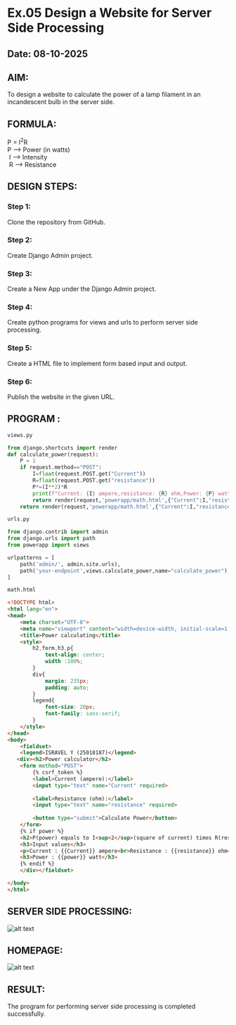 # Ex.05 Design a Website for Server Side Processing
## Date: 08-10-2025

## AIM:
 To design a website to calculate the power of a lamp filament in an incandescent bulb in the server side. 


## FORMULA:
P = I<sup>2</sup>R
<br> P --> Power (in watts)
<br> I --> Intensity
<br> R --> Resistance

## DESIGN STEPS:

### Step 1:
Clone the repository from GitHub.

### Step 2:
Create Django Admin project.

### Step 3:
Create a New App under the Django Admin project.

### Step 4:
Create python programs for views and urls to perform server side processing.

### Step 5:
Create a HTML file to implement form based input and output.

### Step 6:
Publish the website in the given URL.

## PROGRAM :
```python
views.py 

from django.shortcuts import render
def calculate_power(request):
    P = 1
    if request.method=="POST":
        I=float(request.POST.get("Current"))
        R=float(request.POST.get("resistance"))
        P*=(I**2)*R
        print(f"Current: {I} ampere,resistance: {R} ohm,Power: {P} watt")
        return render(request,'powerapp/math.html',{"Current":I,"resistance":R,"power":P})
    return render(request,'powerapp/math.html',{"Current":I,"resistance":R,"power":P})

urls.py

from django.contrib import admin
from django.urls import path
from powerapp import views

urlpatterns = [
    path('admin/', admin.site.urls),
    path('your-endpoint',views.calculate_power,name="calculate_power"),
]
```
```html
math.html

<!DOCTYPE html>
<html lang="en">
<head>
    <meta charset="UTF-8">
    <meta name="viewport" content="width=device-width, initial-scale=1.0">
    <title>Power calculating</title>
    <style>
        h2,form,h3,p{
            text-align: center;
            width :100%;
        }
        div{
            margin: 235px;
            padding: auto;
        }
        legend{
            font-size: 20px;
            font-family: sans-serif;
        }
    </style>
</head>
<body>
    <fieldset>
    <legend>ISRAVEL Y (25018187)</legend>
   <div><h2>Power calculator</h2>
    <form method="POST">
        {% csrf_token %}
        <label>Current (ampere):</label>
        <input type="text" name="Current" required>
        
        <label>Resistance (ohm):</label>
        <input type="text" name="resistance" required>
        
        <button type="submit">Calculate Power</button>
    </form>
    {% if power %}
    <h2>P(power) equals to I<sup>2</sup>(square of current) times R(resistence)</h2>
    <h3>Input values</h3>
    <p>Current : {{Current}} ampere<br>Resistance : {{resistance}} ohm</p>
    <h3>Power : {{power}} watt</h3>
    {% endif %}
    </div></fieldset>

</body>
</html>


```

## SERVER SIDE PROCESSING:
![alt text](<Screenshot 2025-10-04 023900.png>)

## HOMEPAGE:
![alt text](<Screenshot 2025-10-04 025644.png>)

## RESULT:
The program for performing server side processing is completed successfully.
